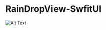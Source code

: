 # RainDropView-SwfitUI

![Alt Text]([https://media.giphy.com/media/vFKqnCdLPNOKc/giphy.gif](https://github.com/JavadSheikhsagha/RainDropView-SwfitUI/blob/main/Simulator%20Screen%20Recording%20-%20iPhone%2014%20Pro%20-%202023-07-10%20at%2013.42.11.gif)https://github.com/JavadSheikhsagha/RainDropView-SwfitUI/blob/main/Simulator%20Screen%20Recording%20-%20iPhone%2014%20Pro%20-%202023-07-10%20at%2013.42.11.gif)
